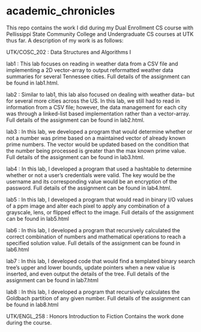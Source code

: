 # academic_chronicles
This repo contains the work I did during my Dual Enrollment CS course with Pellissippi State Community College and Undergraduate CS courses at UTK thus far. A description of my work is as follows:

UTK/COSC_202 : Data Structures and Algorithms I

lab1 : This lab focuses on reading in weather data from a CSV file and implementing a 2D vector-array to output reformatted weather data summaries for several Tennessee cities. Full details of the assignment can be found in lab1.html.

lab2 : Similar to lab1, this lab also focused on dealing with weather data– but for several more cities across the US. In this lab, we still had to read in information from a CSV file; however, the  data management for each city was through a linked-list based implementation rather than a vector-array. Full details of the assignment can be found in lab2.html.

lab3 : In this lab, we developed a program that would determine whether or not a number was prime based on a maintained vector of already known prime numbers. The vector would be updated based on the condition that the number being processed is greater than the max known prime value. Full details of the assignment can be found in lab3.html.

lab4 : In this lab, I developed a program that used a hashtable to determine whether or not a user’s credentials were valid. The key would be the username and its corresponding value would be an encryption of the password. Full details of the assignment can be found in lab4.html. 

lab5 : In this lab, I developed a program that would read in binary I/O values of a ppm image and alter each pixel to apply any combination of a grayscale, lens, or flipped effect to the image. Full details of the assignment can be found in lab5.html

lab6 : In this lab, I developed a program that recursively calculated the correct combination of numbers and mathematical operations to reach a specified solution value. Full details of the assignment can be found in lab6.html

lab7 : In this lab, I developed code that would find a templated binary search tree’s upper and lower bounds, update pointers when a new value is inserted, and even output the details of the tree. Full details of the assignment can be found in lab7.html

lab8 : In this lab, I developed a program that recursively calculates the Goldbach partition of any  given number.  Full details of the assignment can be found in lab8.html
 
UTK/ENGL_258 : Honors Introduction to Fiction
Contains the work done during the course.
